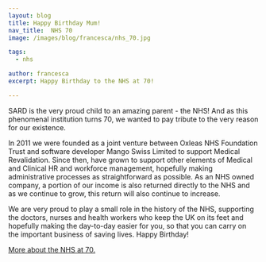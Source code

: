 ```yaml
---
layout: blog
title: Happy Birthday Mum!
nav_title:  NHS 70
image: /images/blog/francesca/nhs_70.jpg

tags:
  - nhs

author: francesca
excerpt: Happy Birthday to the NHS at 70!

---
```


SARD is the very proud child to an amazing parent - the NHS! And as this phenomenal institution turns 70, we wanted to pay tribute to the very reason for our existence.

In 2011 we were founded as a joint venture between Oxleas NHS Foundation Trust and software developer Mango Swiss Limited to support Medical Revalidation. Since then, have grown to support other elements of Medical and Clinical HR and workforce management, hopefully making administrative processes as straightforward as possible. As an NHS owned company, a portion of our income is also returned directly to the NHS and as we continue to grow, this return will also continue to increase.

We are very proud to play a small role in the history of the NHS, supporting the doctors, nurses and health workers who keep the UK on its feet and hopefully making the day-to-day easier for you, so that you can carry on the important business of saving lives. Happy Birthday!

<a href="https://www.nhs70.nhs.uk/">More about the NHS at 70.</a>